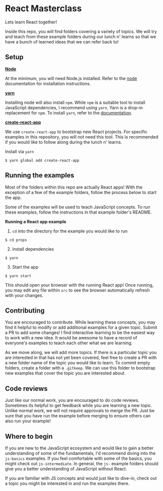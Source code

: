 # React Masterclass

Lets learn React together!

Inside this repo, you will find folders covering a variety of topics. We will
try and teach from these example folders during our lunch n' learns so that we
have a bunch of learned ideas that we can refer back to!

## Setup

[**Node**](https://nodejs.org/en/)

At the minimum, you will need Node.js installed. Refer
to the [node](https://nodejs.org/en/) documentation for installation
instructions.

[**yarn**](https://yarnpkg.com/en/)

Installing node will also install `npm`. While `npm` is a suitable tool to
install JavaScript dependencies, I recommend using `yarn`. Yarn is a drop-in
replacement for `npm`. To install `yarn`, refer to the
[documentation](https://yarnpkg.com/en/docs/install).

[**create-react-app**](https://github.com/facebookincubator/create-react-app)

We use `create-react-app` to bootstrap new React projects. For specific examples
in this repository, you will not need this tool. This is recommended if you
would like to follow along during the lunch n' learns.

Install via `yarn`

```
$ yarn global add create-react-app
```

## Running the examples

Most of the folders within this repo are actually React apps! With the exception
of a few of the example folders, follow the process below to start the app.

Some of the examples will be used to teach JavaScript concepts. To run these
examples, follow the instructions in that example folder's README.

**Running a React app example**

1. `cd` into the directory for the example you would like to run

```
$ cd props
```

2. Install dependencies

```
$ yarn
```

3. Start the app

```
$ yarn start
```

This should open your browser with the running React app! Once running, you may
edit any file within `src` to see the browser automatically refresh with your
changes.

## Contributing

You are encouraged to contribute. While learning these concepts, you may find it
helpful to modify or add additional examples for a given topic. Submit a PR to
add some changes! I find interactive learning to be the easiest way to work with
a new idea. It would be awesome to have a record of everyone's examples to teach
each other what we are learning.

As we move along, we will add more topics. If there is a particular topic you
are interested in that has not yet been covered, feel free to create a PR with a
new folder name of the topic you would like to learn. To commit empty folders,
create a folder with a `.gitkeep`. We can use this folder to bootstrap new
examples that cover the topic you are interested about.

## Code reviews

Just like our normal work, you are encouraged to do code reviews. Sometimes its
helpful to get feedback while you are learning a new topic. Unlike normal work,
we will not require approvals to merge the PR. Just be sure that you have run
the example before merging to ensure others can also run your example!

## Where to begin

If you are new to the JavaScript ecosystem and would like to gain a better
understanding of some of the fundamentals, I'd recommend diving into the
`js-basics` examples. If you feel comfortable with some of the basics, you might
check out `js-intermediate`. In general, the `js-` example folders should give
you a better understanding of JavaScript without React.

If you are familiar with JS concepts and would just like to dive-in,
check out a topic you might be interested in and run the examples there.
